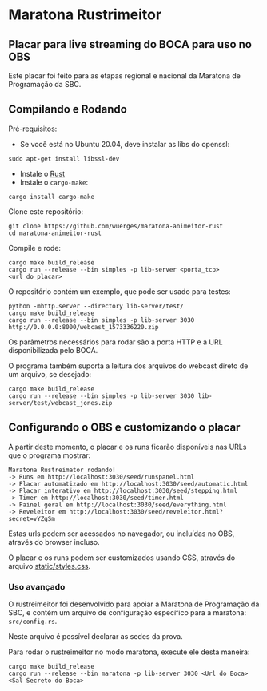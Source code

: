 #  Maratona Rustrimeitor
## Placar para live streaming do BOCA para uso no OBS

Este placar foi feito para as etapas regional e nacional da Maratona de Programação da SBC.

## Compilando e Rodando

Pré-requisitos:

- Se você está no Ubuntu 20.04, deve instalar as libs do openssl:

```
sudo apt-get install libssl-dev
```

- Instale o [Rust](https://www.rust-lang.org/pt-BR/tools/install)
- Instale o `cargo-make`: 

```
cargo install cargo-make
```

Clone este repositório:

```
git clone https://github.com/wuerges/maratona-animeitor-rust
cd maratona-animeitor-rust
```

Compile e rode:

```
cargo make build_release
cargo run --release --bin simples -p lib-server <porta_tcp> <url_do_placar>
```

O repositório contém um exemplo, que pode ser usado para testes:

```
python -mhttp.server --directory lib-server/test/
cargo make build_release
cargo run --release --bin simples -p lib-server 3030 http://0.0.0.0:8000/webcast_1573336220.zip

```

Os parâmetros necessários para rodar são a porta HTTP e a URL disponibilizada pelo BOCA.

O programa também suporta a leitura dos arquivos do webcast direto de um arquivo, se desejado:

```
cargo make build_release 
cargo run --release --bin simples -p lib-server 3030 lib-server/test/webcast_jones.zip
```

## Configurando o OBS e customizando o placar

A partir deste momento, o placar e os runs ficarão disponíveis nas URLs que o programa mostrar:

```
Maratona Rustreimator rodando!
-> Runs em http://localhost:3030/seed/runspanel.html
-> Placar automatizado em http://localhost:3030/seed/automatic.html
-> Placar interativo em http://localhost:3030/seed/stepping.html
-> Timer em http://localhost:3030/seed/timer.html
-> Painel geral em http://localhost:3030/seed/everything.html
-> Reveleitor em http://localhost:3030/seed/reveleitor.html?secret=vYZgSm
```

Estas urls podem ser acessados no navegador, ou incluídas no OBS, através do browser incluso.

O placar e os runs podem ser customizados usando CSS, através do arquivo [static/styles.css](lib-server/static/styles.css). 





### Uso avançado

O rustreimeitor foi desenvolvido para apoiar a Maratona de Programação da SBC, 
e contém um arquivo de configuração específico para a maratona: `src/config.rs`.

Neste arquivo é possível declarar as sedes da prova.

Para rodar o rustreimeitor no modo maratona, execute ele desta maneira:

```
cargo make build_release 
cargo run --release --bin maratona -p lib-server 3030 <Url do Boca> <Sal Secreto do Boca>
```